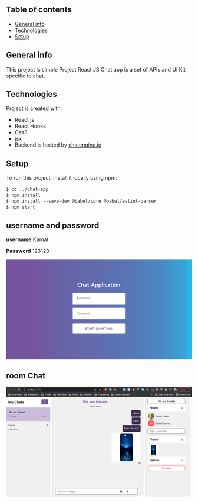 



## Table of contents
* [General info](#general-info)
* [Technologies](#technologies)
* [Setup](#setup)

## General info
This project is simple Project React JS Chat app is a set of APIs and UI Kit specific to chat.
## Technologies
Project is created with:
* React js
* React Hooks
* Css3
* jsx
* Backend is hosted by [chatengine.io](https://chatengine.io )

	
## Setup
To run this project, install it locally using npm:

```
$ cd ../chat-app
$ npm install
$ npm install --save-dev @babel/core @babel/eslint-parser
$ npm start
```

## username and password

**username**   Kamal

**Password**   123123

![Run](https://github.com/KamalEssam/chat-app/blob/main/src/images/chat.png)

## room Chat

![Run](https://github.com/KamalEssam/chat-app/blob/main/src/images/login.png)
